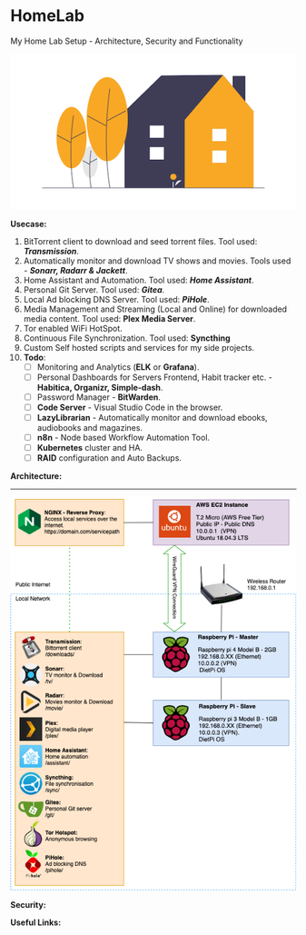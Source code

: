 # HomeLab
My Home Lab Setup - Architecture, Security and Functionality 

![HomeLab-Logo](images/logo.png)

**Usecase:**
1. BitTorrent client to download and seed torrent files. Tool used: ***Transmission***.
2. Automatically monitor and download TV shows and movies. Tools used - ***Sonarr, Radarr & Jackett***.
3. Home Assistant and Automation. Tool used: ***Home Assistant***.
4. Personal Git Server. Tool used: ***Gitea***.
5. Local Ad blocking DNS Server. Tool used: ***PiHole***.
6. Media Management and Streaming (Local and Online) for downloaded media content. Tool used: **Plex Media Server**.
7. Tor enabled WiFi HotSpot.
8. Continuous File Synchronization. Tool used: **Syncthing** 
9. Custom Self hosted scripts and services for my side projects.
10. **Todo**: 
    - [ ] Monitoring and Analytics (**ELK** or **Grafana**).
    - [ ] Personal Dashboards for Servers Frontend, Habit tracker etc. - **Habitica, Organizr, Simple-dash**.
    - [ ] Password Manager - **BitWarden**.
    - [ ] **Code Server** - Visual Studio Code in the browser.
    - [ ] **LazyLibrarian** - Automatically monitor and download ebooks, audiobooks and magazines.
    - [ ] **n8n** - Node based Workflow Automation Tool.
    - [ ] **Kubernetes** cluster and HA.
    - [ ] **RAID** configuration and Auto Backups.
 
**Architecture:** 

---
![Architecture](images/Architecture.png)

**Security:**

**Useful Links:**
